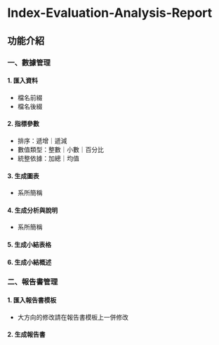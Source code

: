 # Index-Evaluation-Analysis-Report

## 功能介紹

### 一、數據管理

#### 1. 匯入資料
- 檔名前綴
- 檔名後綴

#### 2. 指標參數
- 排序：遞增｜遞減
- 數值類型：整數｜小數｜百分比
- 統整依據：加總｜均值

#### 3. 生成圖表
- 系所簡稱

#### 4. 生成分析與說明
- 系所簡稱

#### 5. 生成小結表格

#### 6. 生成小結概述

### 二、報告書管理

#### 1. 匯入報告書模板

- 大方向的修改請在報告書模板上一併修改

#### 2. 生成報告書